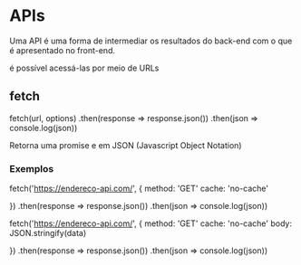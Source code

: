 # APIs
Uma API é uma forma de intermediar os resultados do back-end com o que é apresentado no front-end.

é possível acessá-las por meio de URLs

## fetch

fetch(url, options)
    .then(response => response.json())
    .then(json => console.log(json))

Retorna uma promise e em JSON (Javascript Object Notation)

### Exemplos

fetch('https://endereco-api.com/', {
    method: 'GET'
    cache: 'no-cache'

})
    .then(response => response.json())
    .then(json => console.log(json))

fetch('https://endereco-api.com/', {
    method: 'GET'
    cache: 'no-cache'
    body: JSON.stringify(data)

})
    .then(response => response.json())
    .then(json => console.log(json)) 
